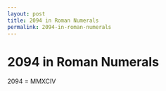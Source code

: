 ```yaml
---
layout: post
title: 2094 in Roman Numerals
permalink: 2094-in-roman-numerals
---
```


# 2094 in Roman Numerals

2094 = MMXCIV
